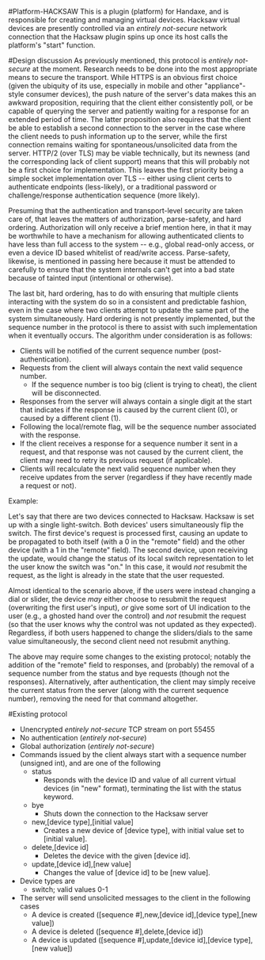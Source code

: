 #Platform-HACKSAW
This is a plugin (platform) for Handaxe, and is responsible for creating and managing virtual devices. Hacksaw virtual devices are presently controlled via an _entirely not-secure_ network connection that the Hacksaw plugin spins up once its host calls the platform's "start" function.

#Design discussion
As previously mentioned, this protocol is _entirely not-secure_ at the moment. Research needs to be done into the most appropriate means to secure the transport. While HTTPS is an obvious first choice (given the ubiquity of its use, especially in mobile and other "appliance"-style consumer devices), the push nature of the server's data makes this an awkward proposition, requiring that the client either consistently poll, or be capable of querying the server and patiently waiting for a response for an extended period of time. The latter proposition also requires that the client be able to establish a second connection to the server in the case where the client needs to push information up to the server, while the first connection remains waiting for spontaneous/unsolicited data from the server. HTTP/2 (over TLS) may be viable technically, but its newness (and the corresponding lack of client support) means that this will probably not be a first choice for implementation. This leaves the first priority being a simple socket implementation over TLS -- either using client certs to authenticate endpoints (less-likely), or a traditional password or challenge/response authentication sequence (more likely).

Presuming that the authentication and transport-level security are taken care of, that leaves the matters of authorization, parse-safety, and hard ordering. Authorization will only receive a brief mention here, in that it may be worthwhile to have a mechanism for allowing authenticated clients to have less than full access to the system -- e.g., global read-only access, or even a device ID based whitelist of read/write access. Parse-safety, likewise, is mentioned in passing here because it must be attended to carefully to ensure that the system internals can't get into a bad state because of tainted input (intentional or otherwise).

The last bit, hard ordering, has to do with ensuring that multiple clients interacting with the system do so in a consistent and predictable fashion, even in the case where two clients attempt to update the same part of the system simultaneously. Hard ordering is not presently implemented, but the sequence number in the protocol is there to assist with such implementation when it eventually occurs. The algorithm under consideration is as follows:

- Clients will be notified of the current sequence number (post-authentication).
- Requests from the client will always contain the next valid sequence number.
    - If the sequence number is too big (client is trying to cheat), the client will be disconnected.
- Responses from the server will always contain a single digit at the start that indicates if the response is caused by the current client (0), or caused by a different client (1).
- Following the local/remote flag, will be the sequence number associated with the response.
- If the client receives a response for a sequence number it sent in a request, and that response was not caused by the current client, the client may need to retry its previous request (if applicable).
- Clients will recalculate the next valid sequence number when they receive updates from the server (regardless if they have recently made a request or not).

Example:

Let's say that there are two devices connected to Hacksaw. Hacksaw is set up with a single light-switch. Both devices' users simultaneously flip the switch. The first device's request is processed first, causing an update to be propagated to both itself (with a 0 in the "remote" field) and the other device (with a 1 in the "remote" field). The second device, upon receiving the update, would change the status of its local switch representation to let the user know the switch was "on." In this case, it would *not* resubmit the request, as the light is already in the state that the user requested.

Almost identical to the scenario above, if the users were instead changing a dial or slider, the device *may* either choose to resubmit the request (overwriting the first user's input), *or* give some sort of UI indication to the user (e.g., a ghosted hand over the control) and *not* resubmit the request (so that the user knows why the control was not updated as they expected). Regardless, if both users happened to change the sliders/dials to the same value simultaneously, the second client need not resubmit anything.

The above may require some changes to the existing protocol; notably the addition of the "remote" field to responses, and (probably) the removal of a sequence number from the status and bye requests (though not the responses). Alternatively, after authentication, the client may simply receive the current status from the server (along with the current sequence number), removing the need for that command altogether.

#Existing protocol
- Unencrypted _entirely not-secure_ TCP stream on port 55455
- No authentication (_entirely not-secure_)
- Global authorization (_entirely not-secure_)
- Commands issued by the client always start with a sequence number (unsigned int), and are one of the following
    - status
        - Responds with the device ID and value of all current virtual devices (in "new" format), terminating the list with the status keyword.
    - bye
        - Shuts down the connection to the Hacksaw server
    - new,[device type],[initial value]
        - Creates a new device of [device type], with initial value set to [initial value].
    - delete,[device id]
        - Deletes the device with the given [device id].
    - update,[device id],[new value]
        - Changes the value of [device id] to be [new value].
- Device types are
    - switch; valid values 0-1
- The server will send unsolicited messages to the client in the following cases
    - A device is created ([sequence #],new,[device id],[device type],[new value])
    - A device is deleted ([sequence #],delete,[device id])
    - A device is updated ([sequence #],update,[device id],[device type],[new value])

